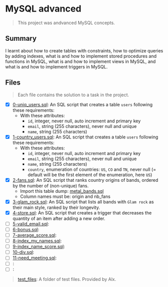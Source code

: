 # MySQL advanced

> This project was andvanced MySQL concepts.

## Summary

I learnt about how to create tables with constraints, how to optimize queries by adding indexes, what is and how to implement stored procedures and functions in MySQL, what is and how to implement views in MySQL, and what is and how to implement triggers in MySQL.

## Files

> Each file contains the solution to a task in the project.

- [x] [0-uniq_users.sql](https://github.com/Ebube-Ochemba/alx-backend-storage/blob/main/0x00-MySQL_Advanced/0-uniq_users.sql): An SQL script that creates a table `users` following these requirements:
    - With these attributes:
      - `id`, integer, never null, auto increment and primary key
      - `email`, string (255 characters), never null and unique
      - `name`, string (255 characters)
- [x] [1-country_users.sql](https://github.com/Ebube-Ochemba/alx-backend-storage/blob/main/0x00-MySQL_Advanced/1-country_users.sql): An SQL script that creates a table `users` following these requirements:
    - With these attributes:
      - `id`, integer, never null, auto increment and primary key
      - `email`, string (255 characters), never null and unique
      - `name`, string (255 characters)
      - `country`, enumeration of countries: `US`, `CO` and `TN`, never null (= default will be the first element of the enumeration, here `US`)
- [x] [2-fans.sql](https://github.com/Ebube-Ochemba/alx-backend-storage/blob/main/0x00-MySQL_Advanced/2-fans.sql): An SQL script that ranks country origins of bands, ordered by the number of (non-unique) fans.
    - Import this table dump: [metal_bands.sql](./metal_bands.sql)
    - Column names must be: origin and nb_fans
- [x] [3-glam_rock.sql](https://github.com/Ebube-Ochemba/alx-backend-storage/blob/main/0x00-MySQL_Advanced/3-glam_rock.sql): An SQL script that lists all bands with `Glam rock` as their main style, ranked by their longevity.
- [x] [4-store.sql](https://github.com/Ebube-Ochemba/alx-backend-storage/blob/main/0x00-MySQL_Advanced/4-store.sql): An SQL script that creates a trigger that decreases the quantity of an item after adding a new order.
- [ ] [5-valid_email.sql](https://github.com/Ebube-Ochemba/alx-backend-storage/blob/main/0x00-MySQL_Advanced/5-valid_email.sql):
- [ ] [6-bonus.sql](https://github.com/Ebube-Ochemba/alx-backend-storage/blob/main/0x00-MySQL_Advanced/6-bonus.sql):
- [ ] [7-average_score.sql](https://github.com/Ebube-Ochemba/alx-backend-storage/blob/main/0x00-MySQL_Advanced/7-average_score.sql):
- [ ] [8-index_my_names.sql](https://github.com/Ebube-Ochemba/alx-backend-storage/blob/main/0x00-MySQL_Advanced/8-index_my_names.sql):
- [ ] [9-index_name_score.sql](https://github.com/Ebube-Ochemba/alx-backend-storage/blob/main/0x00-MySQL_Advanced/9-index_name_score.sql):
- [ ] [10-div.sql](https://github.com/Ebube-Ochemba/alx-backend-storage/blob/main/0x00-MySQL_Advanced/10-div.sql):
- [ ] [11-need_meeting.sql](https://github.com/Ebube-Ochemba/alx-backend-storage/blob/main/0x00-MySQL_Advanced/11-need_meeting.sql):
- [ ] [](https://github.com/Ebube-Ochemba/alx-backend-storage/blob/main/0x00-MySQL_Advanced/):
- [ ] [](https://github.com/Ebube-Ochemba/alx-backend-storage/blob/main/0x00-MySQL_Advanced/):

> [test_files](): A folder of test files. Provided by Alx.
